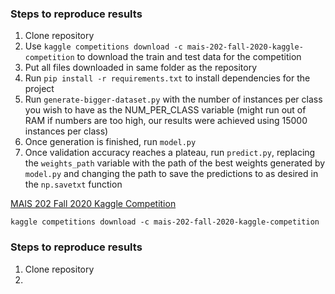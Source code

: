 ### Steps to reproduce results

1. Clone repository
2. Use ```kaggle competitions download -c mais-202-fall-2020-kaggle-competition``` to download the train and test data for the competition
3. Put all files downloaded in same folder as the repository
4. Run ```pip install -r requirements.txt``` to install dependencies for the project
4. Run ```generate-bigger-dataset.py``` with the number of instances per class you wish to have as the NUM_PER_CLASS variable (might run out of RAM if numbers are too high, our results were achieved using 15000 instances per class)
5. Once generation is finished, run ```model.py```
6. Once validation accuracy reaches a plateau, run ```predict.py```, replacing the ```weights_path``` variable with the path of the best weights generated by ```model.py``` and changing the path to save the predictions to as desired in the ```np.savetxt``` function

[MAIS 202 Fall 2020 Kaggle Competition](https://www.kaggle.com/c/mais-202-fall-2020-kaggle-competition)

```
kaggle competitions download -c mais-202-fall-2020-kaggle-competition
```

### Steps to reproduce results

1. Clone repository
2. 
